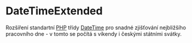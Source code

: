 # DateTimeExtended
Rozšíření standartní [PHP](http://php.net/) třídy [DateTime](http://php.net/manual/en/class.datetime.php) pro snadné zjišťování nejbližšího pracovního dne - v tomto se počítá s víkendy i českými státními svátky.
